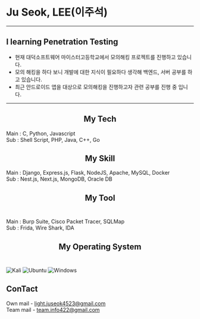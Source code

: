 # Ju Seok, LEE(이주석)
-------------------------   
## I learning Penetration Testing
+ 현재 대덕소프트웨어 마이스터고등학교에서 모의해킹 프로젝트를 진행하고 있습니다. 
+ 모의 해킹을 하다 보니 개발에 대한 지식이 필요하다 생각해 백엔드, 서버 공부를 하고 있습니다.
+ 최근 안드로이드 앱을 대상으로 모의해킹을 진행하고자 관련 공부를 진행 중 입니다.
-------------------------   
## <center> My Tech </center>

Main : C, Python, Javascript  
Sub : Shell Script, PHP, Java, C++, Go

## <center> My Skill </center>  
Main : Django, Express.js, Flask, NodeJS, Apache, MySQL, Docker  
Sub : Nest.js, Next.js, MongoDB, Oracle DB 
 
## <center> My Tool </center> <br>
Main : Burp Suite, Cisco Packet Tracer, SQLMap  
Sub : Frida, Wire Shark, IDA

## <center> My Operating System </center> <br>
![Kali](https://img.shields.io/badge/Kali-268BEE?style=for-the-badge&logo=kalilinux&logoColor=white)
![Ubuntu](https://img.shields.io/badge/Ubuntu-E95420?style=for-the-badge&logo=ubuntu&logoColor=white)
![Windows](https://img.shields.io/badge/Windows-0078D6?style=for-the-badge&logo=windows&logoColor=white)

## ConTact  <br>
Own mail - [light.juseok4523@gmail.com](light.juseok4523@gmail.com)  
Team mail - [team.info422@gmail.com](team.info422@gmail.com)
